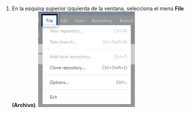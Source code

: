 1. En la esquina superior izquierda de la ventana, selecciona el menú **File (Archivo)**. ![El menú de {% data variables.product.prodname_desktop %} en la barra de menú de la ventana](/assets/images/help/desktop/windows-select-file-menu.png)
